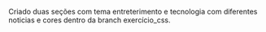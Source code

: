 Criado duas seções com tema entreterimento e tecnologia com diferentes noticias e cores dentro da branch exercício_css.
